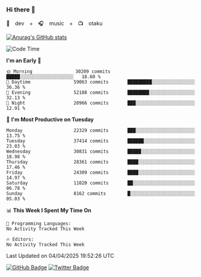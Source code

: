 ### Hi there 👋

🚀　dev　+　🎧　music　+　📺　otaku


[![Anurag's GitHub stats](https://github-readme-stats.vercel.app/api?username=koheitasaka&count_private=true&show_icons=true&theme=monokai)](https://github.com/koheitasaka/github-readme-stats)

<!--START_SECTION:waka-->
![Code Time](http://img.shields.io/badge/Code%20Time-1%2C161%20hrs%2023%20mins-blue)

**I'm an Early 🐤** 

```text
🌞 Morning                30209 commits       █████░░░░░░░░░░░░░░░░░░░░   18.60 % 
🌆 Daytime                59063 commits       █████████░░░░░░░░░░░░░░░░   36.36 % 
🌃 Evening                52188 commits       ████████░░░░░░░░░░░░░░░░░   32.13 % 
🌙 Night                  20966 commits       ███░░░░░░░░░░░░░░░░░░░░░░   12.91 % 
```
📅 **I'm Most Productive on Tuesday** 

```text
Monday                   22329 commits       ███░░░░░░░░░░░░░░░░░░░░░░   13.75 % 
Tuesday                  37414 commits       ██████░░░░░░░░░░░░░░░░░░░   23.03 % 
Wednesday                30831 commits       █████░░░░░░░░░░░░░░░░░░░░   18.98 % 
Thursday                 28361 commits       ████░░░░░░░░░░░░░░░░░░░░░   17.46 % 
Friday                   24309 commits       ████░░░░░░░░░░░░░░░░░░░░░   14.97 % 
Saturday                 11020 commits       ██░░░░░░░░░░░░░░░░░░░░░░░   06.78 % 
Sunday                   8162 commits        █░░░░░░░░░░░░░░░░░░░░░░░░   05.03 % 
```


📊 **This Week I Spent My Time On** 

```text
💬 Programming Languages: 
No Activity Tracked This Week

🔥 Editors: 
No Activity Tracked This Week
```


 Last Updated on 04/04/2025 19:52:26 UTC
<!--END_SECTION:waka-->

[![GitHub Badge](https://img.shields.io/badge/GitHub-100000?style=for-the-badge&logo=github&logoColor=white)](https://github.com/koheitasaka)
[![Twitter Badge](https://img.shields.io/badge/Twitter-1DA1F2?style=for-the-badge&logo=twitter&logoColor=white)](https://twitter.com/sleep_asleep_)
